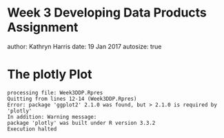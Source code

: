 Week 3 Developing Data Products Assignment
========================================================
author: Kathryn Harris 
date: 19 Jan 2017
autosize: true


The plotly Plot
========================================================




```
processing file: Week3DDP.Rpres
Quitting from lines 12-14 (Week3DDP.Rpres) 
Error: package 'ggplot2' 2.1.0 was found, but > 2.1.0 is required by 'plotly'
In addition: Warning message:
package 'plotly' was built under R version 3.3.2 
Execution halted
```
